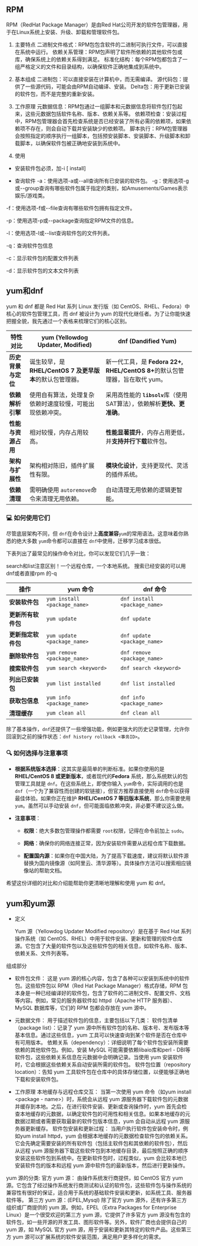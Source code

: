 ## RPM
RPM（RedHat Package Manager）是由Red Hat公司开发的软件包管理器，用于在Linux系统上安装、升级、卸载和管理软件包。

1. 主要特点
	二进制文件格式：RPM包包含软件的二进制可执行文件，可以直接在系统中运行。
	依赖关系管理：RPM包声明了软件所依赖的其他软件包或库，确保系统上的依赖关系得到满足。
	标准化结构：每个RPM包都包含了一组严格定义的文件和目录结构，以确保软件正确地集成到系统中。

2. 基本组成
	二进制包：可以直接安装在计算机中，而无需编译。
	源代码包：提供了一些源代码，可能会由RPM自动编译、安装。
	Delta包：用于更新已安装的软件包，而不是完整的重新安装。

3. 工作原理
	元数据信息：RPM包通过一组脚本和元数据信息将软件包打包起来，这些元数据包括软件名称、版本、依赖关系等。
	依赖项检查：安装过程中，RPM包管理器会首先检查系统是否已经安装了所有必需的依赖项，如果依赖项不存在，则会自动下载并安装缺少的依赖项。
	脚本执行：RPM包管理器会按照指定的顺序执行一组脚本，包括预安装脚本、安装脚本、升级脚本和卸载脚本，以确保软件包被正确地安装到系统中。

4. 使用
* 安装软件包必须，加-i  \[ install]  

* 查询软件 
-a：使用选项-a或--all查询所有已安装的软件包。
-g：使用选项-g或--group查询有哪些软件包属于指定的类别，如Amusements/Games表示娱乐/游戏类。

-f：使用选项-f或--file查询有哪些软件包拥有指定文件。

-p：使用选项-p或--package查询指定RPM文件的信息。

-l：使用选项-l或--list查询软件包的文件列表。

-q：查询软件包信息

-c：显示软件包的配置文件列表

-d：显示软件包的文本文件列表


## yum和dnf
yum 和 dnf 都是 Red Hat 系列 Linux 发行版（如 CentOS、RHEL、Fedora）中核心的软件包管理工具，而 dnf 被设计为 yum 的现代化继任者。为了让你能快速把握全貌，我先通过一个表格来梳理它们的核心区别。

|特性对比|yum (Yellowdog Updater, Modified)|dnf (Dandified Yum)|
|---|---|---|
|​**​历史背景与定位​**​|诞生较早，是 ​**​RHEL/CentOS 7 及更早版本​**​的默认包管理器。|新一代工具，是 ​**​Fedora 22+, RHEL/CentOS 8+​**​ 的默认包管理器，旨在取代 yum。|
|​**​依赖解析引擎​**​|使用自有算法，处理复杂依赖时速度较慢，可能出现依赖冲突。|采用高性能的 ​**​`libsolv`​**​ 库（使用SAT算法），依赖解析​**​更快、更准确​**​。|
|​**​性能与资源占用​**​|相对较慢，内存占用较高。|​**​性能显著提升​**​，内存占用更低，并​**​支持并行下载​**​软件包。|
|​**​架构与扩展性​**​|架构相对陈旧，插件扩展性有限。|​**​模块化设计​**​，支持更现代、灵活的插件系统。|
|​**​依赖清理​**​|需明确使用 `autoremove`命令来清理无用依赖。|自动清理无用依赖的逻辑更智能。|

### 💻 如何使用它们

尽管底层架构不同，但 `dnf`在命令设计上​**​高度兼容​**​ `yum`的常用语法。这意味着你熟悉的绝大多数 `yum`命令都可以直接在 `dnf`中使用，迁移学习成本很低。

下表列出了最常见的操作命令对比，你可以发现它们几乎一致：

search和list注意区别！一个远程仓库，一个本地系统。
搜索已经安装的可以用dnf或者直接rpm 的-q

| 操作              | yum 命令                       | dnf 命令                       |
| --------------- | ---------------------------- | ---------------------------- |
| ​**​安装软件包​**​   | `yum install <package_name>` | `dnf install <package_name>` |
| ​**​更新所有软件包​**​ | `yum update`                 | `dnf update`                 |
| ​**​更新指定软件包​**​ | `yum update <package_name>`  | `dnf update <package_name>`  |
| ​**​删除软件包​**​   | `yum remove <package_name>`  | `dnf remove <package_name>`  |
| ​**​搜索软件包​**​   | `yum search <keyword>`       | `dnf search <keyword>`       |
| ​**​列出已安装包​**​  | `yum list installed`         | `dnf list installed`         |
| ​**​获取包信息​**​   | `yum info <package_name>`    | `dnf info <package_name>`    |
| ​**​清理缓存​**​    | `yum clean all`              | `dnf clean all`              |

除了基本操作，`dnf`还提供了一些增强功能，例如更强大的历史记录管理，允许你回滚到之前的操作状态：`dnf history rollback <事务ID>`。

### 🔍 如何选择与注意事项

- ​**​根据系统版本选择​**​：这其实是最简单的判断标准。如果你使用的是 ​**​RHEL/CentOS 8 或更新版本​**​，或者现代的 ​**​Fedora​**​ 系统，那么系统默认的包管理工具就是 `dnf`。在这些系统上，即使你输入 `yum`命令，实际调用的也是 `dnf`（一个为了兼容性而创建的软链接），但官方推荐直接使用 `dnf`命令以获得最佳体验。如果你正在维护 ​**​RHEL/CentOS 7 等旧版本系统​**​，那么你需要使用 `yum`。虽然可以手动安装 `dnf`，但可能面临依赖冲突，非必要不建议这么做。
    
- ​**​注意事项​**​：
    
    - ​**​权限​**​：绝大多数包管理操作都需要 `root`权限，记得在命令前加上 `sudo`。
        
    - ​**​网络​**​：确保你的网络连接正常，因为安装软件需要从远程仓库下载数据。
        
    - ​**​配置国内源​**​：如果你在中国大陆，为了提高下载速度，建议将默认软件源替换为国内镜像源（如阿里云、清华源等）。具体操作方法可以搜索相应镜像站的帮助文档。
        
    

希望这份详细的对比和介绍能帮助你更清晰地理解和使用 yum 和 dnf。


## yum和yum源


* 定义

	Yum 源（Yellowdog Updater Modified repository）是在基于 Red Hat 系列操作系统（如 CentOS、RHEL）中用于软件安装、更新和管理的软件仓库源。它包含了大量的软件包以及这些软件包的相关信息，如软件名称、版本、依赖关系、文件列表等。
	

组成部分
* 软件包文件：
	这是 yum 源的核心内容，包含了各种可以安装到系统中的软件包。这些软件包以 RPM（Red Hat Package Manager）格式存储，RPM 包本身是一种已经编译好的软件包，包含了软件的二进制文件、配置文件、文档等内容。例如，常见的服务器软件如 httpd（Apache HTTP 服务器）、MySQL 数据库等，它们的 RPM 包都会存放在 yum 源中。

* 元数据文件：
	用于描述软件包的信息，主要包括以下几类：
	软件包清单（package list）：记录了 yum 源中所有软件包的名称、版本号、发布版本等基本信息。通过这些信息，yum 工具可以快速查询到某个软件是否在仓库中有可用版本。
	依赖关系（dependency）：详细说明了每个软件包安装所需要依赖的其他软件包。例如，安装 MySQL 可能需要依赖libaio库和perl - DBI等软件包，这些依赖关系信息在元数据中会明确记录。当使用 yum 安装软件时，它会根据这些依赖关系自动安装所需的软件包。
	软件包位置（repository location）：告知 yum 工具软件包在仓库中的具体存储位置，以便能够正确地下载和安装软件包。


* 工作原理
	本地缓存与远程仓库交互：
	当第一次使用 yum 命令（如yum install <package - name>）时，系统会从远程 yum 源服务器下载软件包的元数据并缓存到本地。之后，在进行软件安装、更新或查询操作时，yum 首先会检查本地缓存的元数据，以确定软件包的可用性和相关信息。如果本地缓存的元数据过期或者需要获取最新的软件包版本信息，yum 会自动从远程 yum 源服务器更新缓存。
	软件包安装和更新过程：
	当用户执行软件包安装命令时，例如yum install httpd，yum 会根据本地缓存的元数据检查软件包的依赖关系。它会先确定需要安装的所有软件包（包括主软件包和其依赖的软件包），然后从远程 yum 源服务器下载这些软件包到本地缓存目录，最后按照正确的顺序安装这些软件包到系统中。在更新软件包时，过程类似，yum 会比较本地已安装软件包的版本和远程 yum 源中软件包的最新版本，然后进行更新操作。
	
yum 源的分类:
	官方 yum 源：
	由操作系统发行商提供，如 CentOS 官方 yum 源。它包含了经过操作系统发行商测试和认证的软件包，这些软件包与操作系统的兼容性有很好的保证，适合用于系统的基础软件安装和更新，如系统工具、服务器软件等。
	第三方 yum 源：(EPEL,Mysql)
	除了官方 yum 源外，还有许多第三方组织或厂商提供的 yum 源。例如，EPEL（Extra Packages for Enterprise Linux）是一个很受欢迎的第三方 yum 源，它提供了许多官方 yum 源没有包含的软件包，如一些开源的开发工具、图形软件等。另外，软件厂商也会提供自己的 yum 源，如 MySQL 官方 yum 源，用于安装和更新其特定的软件产品。这些第三方 yum 源可以扩展系统的软件安装范围，满足用户更多样化的需求。
